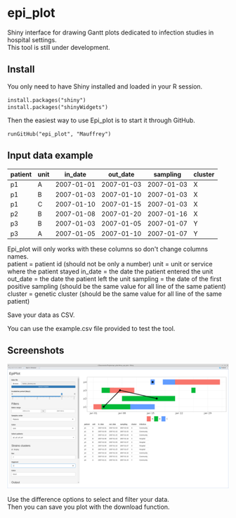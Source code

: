 # epi_plot

Shiny interface for drawing Gantt plots dedicated to infection studies in hospital settings.  
This tool is still under development.

## Install
You only need to have Shiny installed and loaded in your R session.  
```
install.packages("shiny")
install.packages("shinyWidgets")
```
Then the easiest way to use Epi_plot is to start it through GitHub.  
```
runGitHub("epi_plot", "Mauffrey")
```

## Input data example

| patient | unit | in_date    | out_date   | sampling   | cluster |
|---------|------|------------|------------|------------|---------|
| p1      | A    | 2007-01-01 | 2007-01-03 | 2007-01-03 | X       |
| p1      | B    | 2007-01-03 | 2007-01-10 | 2007-01-03 | X       |
| p1      | C    | 2007-01-10 | 2007-01-15 | 2007-01-03 | X       |
| p2      | B    | 2007-01-08 | 2007-01-20 | 2007-01-16 | X       |
| p3      | B    | 2007-01-03 | 2007-01-05 | 2007-01-07 | Y       |
| p3      | A    | 2007-01-05 | 2007-01-10 | 2007-01-07 | Y       |

Epi_plot will only works with these columns so don't change columns names.  
patient = patient id (should not be only a number)
unit = unit or service where the patient stayed
in_date = the date the patient entered the unit
out_date = the date the patient left the unit
sampling = the date of the first positive sampling (should be the same value for all line of the same patient)
cluster = genetic cluster (should be the same value for all line of the same patient)

Save your data as CSV.

You can use the example.csv file provided to test the tool.

## Screenshots

![screenshot](images/epi_plot.png)

Use the difference options to select and filter your data.  
Then you can save you plot with the download function.
